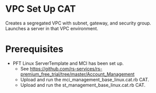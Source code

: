 # VPC Set Up CAT
Creates a segregated VPC with subnet, gateway, and security group.
Launches a server in that VPC environment.

# Prerequisites
- PFT Linux ServerTemplate and MCI has been set up.
  - See https://github.com/rs-services/rs-premium_free_trial/tree/master/Account_Management
  - Upload and run the mci_management_base_linux.cat.rb CAT.
  - Upload and run the st_management_base_linux.cat.rb CAT.
  

